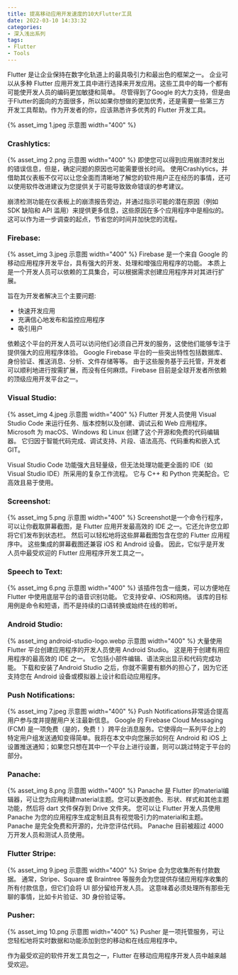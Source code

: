 ```yaml
---
title: 提高移动应用开发速度的10大Flutter工具
date: 2022-03-10 14:33:32
categories:
- 深入浅出系列
tags:
- Flutter
- Tools
---
```

Flutter 是让企业保持在数字化轨道上的最具吸引力和最出色的框架之一。
企业可以从多种 Flutter 应用开发工具中进行选择来开发应用。这些工具中的每一个都有可能使开发人员的编码更加敏捷和简单。
尽管得到了Google 的大力支持，但是由于Flutter的面向的方面很多，所以如果你想做的更加优秀，还是需要一些第三方开发工具帮助。作为开发者的你，应该熟悉许多优秀的 Flutter 开发工具。

{% asset_img 1.jpeg 示意图 width="400" %}

### Crashlytics:
{% asset_img 2.png 示意图 width="400" %}
即使您可以得到应用崩溃时发出的错误信息，但是，确定问题的原因也可能需要很长时间。 
使用Crashlytics，并借助其仪表板不仅可以让您全面而清晰地了解您的软件用户正在经历的事情，还可以使用软件改进建议为您提供关于可能导致致命错误的参考建议。

崩溃检测功能在仪表板上的崩溃报告旁边，并通过指示可能的潜在原因（例如 SDK 缺陷和 API 滥用）来提供更多信息，这些原因在多个应用程序中是相似的。这可以作为进一步调查的起点，节省您的时间并加快您的流程。

### Firebase:
{% asset_img 3.jpeg 示意图 width="400" %}
Firebase 是一个来自 Google 的移动应用程序开发平台，具有强大的开发、处理和增强应用程序的功能。
本质上是一个开发人员可以依赖的工具集合，可以根据需求创建应用程序并对其进行扩展。 

旨在为开发者解决三个主要问题: 

* 快速开发应用 
* 充满信心地发布和监控应用程序 
* 吸引用户 

依赖这个平台的开发人员可以访问他们必须自己开发的服务，这使他们能够专注于提供强大的应用程序体验。 
Google Firebase 平台的一些突出特性包括数据库、身份验证、推送消息、分析、文件存储等等。 
由于这些服务基于云托管，开发者可以顺利地进行按需扩展，而没有任何麻烦。Firebase 目前是全球开发者所依赖的顶级应用开发平台之一。

### Visual Studio:
{% asset_img 4.jpeg 示意图 width="400" %}
Flutter 开发人员使用 Visual Studio Code 来运行任务、版本控制以及创建、调试云和 Web 应用程序。 
Microsoft 为 macOS、Windows 和 Linux 创建了这个开源和免费的代码编辑器。
它归因于智能代码完成、调试支持、片段、语法高亮、代码重构和嵌入式 GIT。

Visual Studio Code 功能强大且轻量级，但无法处理功能更全面的 IDE（如 Visual Studio IDE）所采用的复杂工作流程。
它与 C++ 和 Python 完美配合。它高效且易于使用。

### Screenshot:
{% asset_img 5.png 示意图 width="400" %}
Screenshot是一个命令行程序，可以让你截取屏幕截图，是 Flutter 应用开发最高效的 IDE 之一。它还允许您立即将它们发布到状态栏。
然后可以轻松地将这些屏幕截图包含在您的 Flutter 应用程序中。
这些集成的屏幕截图还兼容 iOS 和 Android 设备。
因此，它似乎是开发人员中最受欢迎的 Flutter 应用程序开发工具之一。

### Speech to Text:
{% asset_img 6.png 示意图 width="400" %}
该插件包含一组类，可以方便地在 Flutter 中使用底层平台的语音识别功能。
它支持安卓、iOS和网络。
该库的目标用例是命令和短语，而不是持续的口语转换或始终在线的聆听。

### Android Studio:
{% asset_img android-studio-logo.webp 示意图 width="400" %}
大量使用 Flutter 平台创建应用程序的开发人员使用 Android Studio。
这是用于创建有用应用程序的最高效的 IDE 之一。
它包括小部件编辑、语法突出显示和代码完成功能。
下载和安装了Android Studio 之后，你就不需要有额外的担心了，因为它还支持您在 Android 设备或模拟器上设计和启动应用程序。

### Push Notifications:
{% asset_img 7.jpeg 示意图 width="400" %}
Push Notifications非常适合提高用户参与度并提醒用户关注最新信息。 Google 的 Firebase Cloud Messaging (FCM) 是一项免费（是的，免费！）跨平台消息服务。它使得向一系列平台上的特定用户组发送通知变得简单。我将在本文中向您展示如何在 Android 和 iOS 上设置推送通知；如果您只想在其中一个平台上进行设置，则可以跳过特定于平台的部分。

### Panache:
{% asset_img 8.png 示意图 width="400" %}
Panache 是 Fl​​utter 的material编辑器，可让您为应用构建material主题。您可以更改颜色、形状、样式和其他主题功能，然后将 dart 文件保存到 Drive 文件夹。
您可以让 Flutter 开发人员使用 Panache 为您的应用程序生成定制且具有视觉吸引力的material和主题。 
Panache 是完全免费和开源的，允许您评估代码。 
Panache 目前被超过 4000 万开发人员和测试人员使用。

### Flutter Stripe:
{% asset_img 9.jpeg 示意图 width="400" %}
Stripe 会为您收集所有付款数据。
通常，Stripe、Square 或 Braintree 等服务会为您提供存储应用程序收集的所有付款信息，但它们会将 UI 部分留给开发人员。
这意味着必须处理所有那些无聊的事情，比如卡片验证、3D 身份验证等。

### Pusher:
{% asset_img 10.png 示意图 width="400" %}
Pusher 是一项托管服务，可让您轻松地将实时数据和功能添加到您的移动和在线应用程序中。

作为最受欢迎的软件开发工具包之一，Flutter 在移动应用程序开发人员中越来越受欢迎。